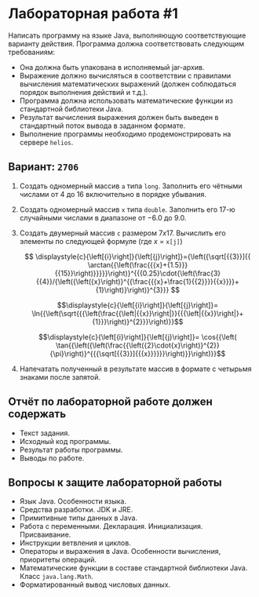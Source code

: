 # Лабораторная работа #1

Написать программу на языке Java, выполняющую соответствующие варианту действия. Программа должна соответствовать следующим требованиям:

- Она должна быть упакована в исполняемый jar-архив.
- Выражение должно вычисляться в соответствии с правилами вычисления математических выражений (должен соблюдаться порядок выполнения действий и т.д.).
- Программа должна использовать математические функции из стандартной библиотеки Java.
- Результат вычисления выражения должен быть выведен в стандартный поток вывода в заданном формате.
- Выполнение программы необходимо продемонстрировать на сервере `helios`.

## Вариант: `2706`

1. Создать одномерный массив `a` типа `long`. Заполнить его чётными числами от $4$ до $16$ включительно в порядке убывания.
2. Создать одномерный массив `x` типа `double`. Заполнить его 17-ю случайными числами в диапазоне от $-6.0$ до $9.0$.
3. Создать двумерный массив `с` размером $7x17$. Вычислить его элементы по следующей формуле (где $x$ = `x[j]`)

    $$
    \displaystyle{c}{\left[{i}\right]}{\left[{j}\right]}={\left({\sqrt[{{3}}]{{ \arctan{{\left(\frac{{{x}+{1.5}}}{{15}}\right)}}}}}\right)}^{{{0.25}\cdot{\left(\frac{3}{{4}}/{\left({\left({x}\right)}^{{\frac{{{x}+\frac{1}{{2}}}}{{x}}}}+{1}\right)}\right)}^{3}}}
    $$

    $$\displaystyle{c}{\left[{i}\right]}{\left[{j}\right]}= \ln{{\left(\sqrt{{{\left(\frac{{\left|{{x}}\right|}}{{{\left|{{x}}\right|}+{1}}}\right)}^{2}}}\right)}}$$

    $$\displaystyle{c}{\left[{i}\right]}{\left[{j}\right]}= \cos{{\left( \tan{{\left({\left(\frac{{\left({2}\cdot{x}\right)}^{2}}{\pi}\right)}^{{{\sqrt[{{3}}]{{{x}}}}}}\right)}}\right)}}$$

4. Напечатать полученный в результате массив в формате с четырьмя знаками после запятой.

## Отчёт по лабораторной работе должен содержать

- Текст задания.
- Исходный код программы.
- Результат работы программы.
- Выводы по работе.

## Вопросы к защите лабораторной работы

- Язык Java. Особенности языка.
- Средства разработки. JDK и JRE.
- Примитивные типы данных в Java.
- Работа с переменными. Декларация. Инициализация. Присваивание.
- Инструкции ветвления и циклов.
- Операторы и выражения в Java. Особенности вычисления, приоритеты операций.
- Математические функции в составе стандартной библиотеки Java. Класс `java.lang.Math`.
- Форматированный вывод числовых данных.
